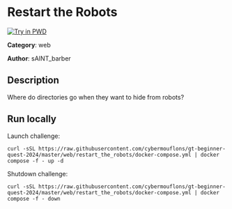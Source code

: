 # Restart the Robots

[![Try in PWD](https://raw.githubusercontent.com/play-with-docker/stacks/master/assets/images/button.png)](https://labs.play-with-docker.com/?stack=https://raw.githubusercontent.com/cybermouflons/gt-beginner-quest-2024/master/web/restart_the_robots/docker-compose.yml)


**Category**: web

**Author**: sAINT_barber

## Description

Where do directories go when they want to hide from robots?



## Run locally

Launch challenge:
```
curl -sSL https://raw.githubusercontent.com/cybermouflons/gt-beginner-quest-2024/master/web/restart_the_robots/docker-compose.yml | docker compose -f - up -d
```

Shutdown challenge:
```
curl -sSL https://raw.githubusercontent.com/cybermouflons/gt-beginner-quest-2024/master/web/restart_the_robots/docker-compose.yml | docker compose -f - down
```
